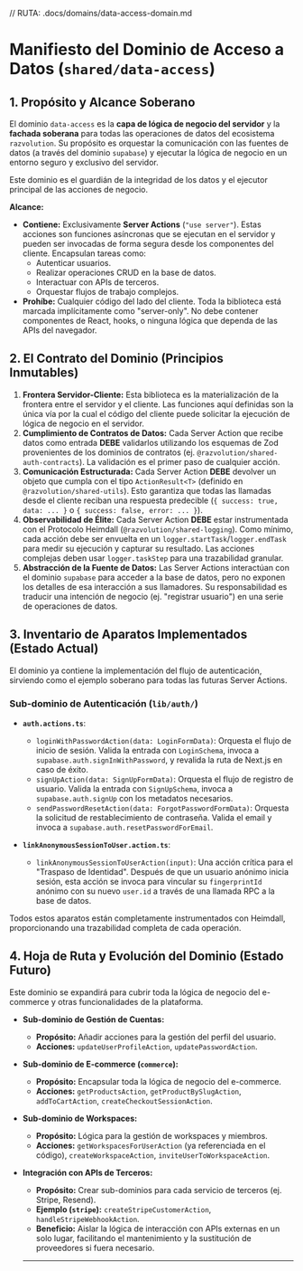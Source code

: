 // RUTA: .docs/domains/data-access-domain.md

# Manifiesto del Dominio de Acceso a Datos (`shared/data-access`)

## 1. Propósito y Alcance Soberano

El dominio `data-access` es la **capa de lógica de negocio del servidor** y la **fachada soberana** para todas las operaciones de datos del ecosistema `razvolution`. Su propósito es orquestar la comunicación con las fuentes de datos (a través del dominio `supabase`) y ejecutar la lógica de negocio en un entorno seguro y exclusivo del servidor.

Este dominio es el guardián de la integridad de los datos y el ejecutor principal de las acciones de negocio.

**Alcance:**

*   **Contiene:** Exclusivamente **Server Actions** (`"use server"`). Estas acciones son funciones asíncronas que se ejecutan en el servidor y pueden ser invocadas de forma segura desde los componentes del cliente. Encapsulan tareas como:
    *   Autenticar usuarios.
    *   Realizar operaciones CRUD en la base de datos.
    *   Interactuar con APIs de terceros.
    *   Orquestar flujos de trabajo complejos.
*   **Prohíbe:** Cualquier código del lado del cliente. Toda la biblioteca está marcada implícitamente como "server-only". No debe contener componentes de React, hooks, o ninguna lógica que dependa de las APIs del navegador.

## 2. El Contrato del Dominio (Principios Inmutables)

1.  **Frontera Servidor-Cliente:** Esta biblioteca es la materialización de la frontera entre el servidor y el cliente. Las funciones aquí definidas son la única vía por la cual el código del cliente puede solicitar la ejecución de lógica de negocio en el servidor.
2.  **Cumplimiento de Contratos de Datos:** Cada Server Action que recibe datos como entrada **DEBE** validarlos utilizando los esquemas de Zod provenientes de los dominios de contratos (ej. `@razvolution/shared-auth-contracts`). La validación es el primer paso de cualquier acción.
3.  **Comunicación Estructurada:** Cada Server Action **DEBE** devolver un objeto que cumpla con el tipo `ActionResult<T>` (definido en `@razvolution/shared-utils`). Esto garantiza que todas las llamadas desde el cliente reciban una respuesta predecible (`{ success: true, data: ... }` o `{ success: false, error: ... }`).
4.  **Observabilidad de Élite:** Cada Server Action **DEBE** estar instrumentada con el Protocolo Heimdall (`@razvolution/shared-logging`). Como mínimo, cada acción debe ser envuelta en un `logger.startTask`/`logger.endTask` para medir su ejecución y capturar su resultado. Las acciones complejas deben usar `logger.taskStep` para una trazabilidad granular.
5.  **Abstracción de la Fuente de Datos:** Las Server Actions interactúan con el dominio `supabase` para acceder a la base de datos, pero no exponen los detalles de esa interacción a sus llamadores. Su responsabilidad es traducir una intención de negocio (ej. "registrar usuario") en una serie de operaciones de datos.

## 3. Inventario de Aparatos Implementados (Estado Actual)

El dominio ya contiene la implementación del flujo de autenticación, sirviendo como el ejemplo soberano para todas las futuras Server Actions.

### Sub-dominio de Autenticación (`lib/auth/`)

*   **`auth.actions.ts`**:
    *   `loginWithPasswordAction(data: LoginFormData)`: Orquesta el flujo de inicio de sesión. Valida la entrada con `LoginSchema`, invoca a `supabase.auth.signInWithPassword`, y revalida la ruta de Next.js en caso de éxito.
    *   `signUpAction(data: SignUpFormData)`: Orquesta el flujo de registro de usuario. Valida la entrada con `SignUpSchema`, invoca a `supabase.auth.signUp` con los metadatos necesarios.
    *   `sendPasswordResetAction(data: ForgotPasswordFormData)`: Orquesta la solicitud de restablecimiento de contraseña. Valida el email y invoca a `supabase.auth.resetPasswordForEmail`.

*   **`linkAnonymousSessionToUser.action.ts`**:
    *   `linkAnonymousSessionToUserAction(input)`: Una acción crítica para el "Traspaso de Identidad". Después de que un usuario anónimo inicia sesión, esta acción se invoca para vincular su `fingerprintId` anónimo con su nuevo `user.id` a través de una llamada RPC a la base de datos.

Todos estos aparatos están completamente instrumentados con Heimdall, proporcionando una trazabilidad completa de cada operación.

## 4. Hoja de Ruta y Evolución del Dominio (Estado Futuro)

Este dominio se expandirá para cubrir toda la lógica de negocio del e-commerce y otras funcionalidades de la plataforma.

*   **Sub-dominio de Gestión de Cuentas:**
    *   **Propósito:** Añadir acciones para la gestión del perfil del usuario.
    *   **Acciones:** `updateUserProfileAction`, `updatePasswordAction`.

*   **Sub-dominio de E-commerce (`commerce`):**
    *   **Propósito:** Encapsular toda la lógica de negocio del e-commerce.
    *   **Acciones:** `getProductsAction`, `getProductBySlugAction`, `addToCartAction`, `createCheckoutSessionAction`.

*   **Sub-dominio de Workspaces:**
    *   **Propósito:** Lógica para la gestión de workspaces y miembros.
    *   **Acciones:** `getWorkspacesForUserAction` (ya referenciada en el código), `createWorkspaceAction`, `inviteUserToWorkspaceAction`.

*   **Integración con APIs de Terceros:**
    *   **Propósito:** Crear sub-dominios para cada servicio de terceros (ej. Stripe, Resend).
    *   **Ejemplo (`stripe`):** `createStripeCustomerAction`, `handleStripeWebhookAction`.
    *   **Beneficio:** Aislar la lógica de interacción con APIs externas en un solo lugar, facilitando el mantenimiento y la sustitución de proveedores si fuera necesario.

    ---

    
